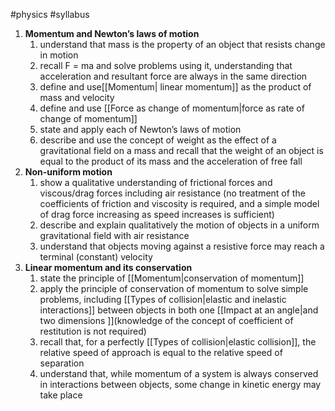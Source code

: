 #physics #syllabus 

1. **Momentum and Newton’s laws of motion**
	1. understand that mass is the property of an object that resists change in motion
	2. recall F = ma and solve problems using it, understanding that acceleration and resultant force are always in the same direction
	3. define and use[[Momentum| linear momentum]] as the product of mass and velocity
	4. define and use [[Force as change of momentum|force as rate of change of momentum]]
	5. state and apply each of Newton’s laws of motion
	6. describe and use the concept of weight as the effect of a gravitational field on a mass and recall that the weight of an object is equal to the product of its mass and the acceleration of free fall
2. **Non-uniform motion**
	1. show a qualitative understanding of frictional forces and viscous/drag forces including air resistance (no treatment of the coefficients of friction and viscosity is required, and a simple model of drag force increasing as speed increases is sufficient)
	2. describe and explain qualitatively the motion of objects in a uniform gravitational field with air resistance
	3. understand that objects moving against a resistive force may reach a terminal (constant) velocity
3. **Linear momentum and its conservation**
	1. state the principle of [[Momentum|conservation of momentum]]
	2. apply the principle of conservation of momentum to solve simple problems, including [[Types of collision|elastic and inelastic interactions]] between objects in both one [[Impact at an angle|and two dimensions ]](knowledge of the concept of coefficient of restitution is not required)
	3. recall that, for a perfectly [[Types of collision|elastic collision]], the relative speed of approach is equal to the relative speed of separation
	4. understand that, while momentum of a system is always conserved in interactions between objects, some change in kinetic energy may take place